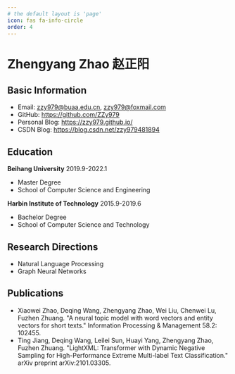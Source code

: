 ```yaml
---
# the default layout is 'page'
icon: fas fa-info-circle
order: 4
---
```

# Zhengyang Zhao 赵正阳
## Basic Information
* Email: zzy979@buaa.edu.cn, zzy979@foxmail.com
* GitHub: <https://github.com/ZZy979>
* Personal Blog: <https://zzy979.github.io/>
* CSDN Blog: <https://blog.csdn.net/zzy979481894>

## Education
**Beihang University** 2019.9-2022.1
* Master Degree
* School of Computer Science and Engineering

**Harbin Institute of Technology** 2015.9-2019.6
* Bachelor Degree
* School of Computer Science and Technology

## Research Directions
* Natural Language Processing
* Graph Neural Networks

## Publications
* Xiaowei Zhao, Deqing Wang, Zhengyang Zhao, Wei Liu, Chenwei Lu, Fuzhen Zhuang. "A neural topic model with word vectors and entity vectors for short texts." Information Processing & Management 58.2: 102455.
* Ting Jiang, Deqing Wang, Leilei Sun, Huayi Yang, Zhengyang Zhao, Fuzhen Zhuang. "LightXML: Transformer with Dynamic Negative Sampling for High-Performance Extreme Multi-label Text Classification." arXiv preprint arXiv:2101.03305.
